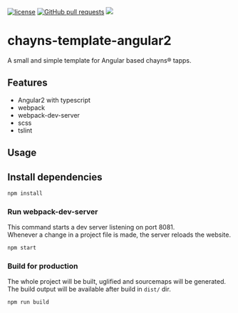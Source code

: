 [![license](https://img.shields.io/github/license/TobitSoftware/chayns-template-angular2.svg)]() [![GitHub pull requests](https://img.shields.io/github/issues-pr/TobitSoftware/chayns-template-angular2.svg)]() [![](https://img.shields.io/github/issues-pr-closed-raw/TobitSoftware/chayns-template-angular2.svg)]()

# chayns-template-angular2

A small and simple template for Angular based chayns® tapps.

## Features

- Angular2 with typescript
- webpack
- webpack-dev-server
- scss
- tslint

## Usage

## Install dependencies

```bash
npm install
```

### Run webpack-dev-server

This command starts a dev server listening on port 8081.  
Whenever a change in a project file is made, the server reloads the website.

```bash
npm start
```

### Build for production

The whole project will be built, uglified and sourcemaps will be generated.  
The build output will be available after build in `dist/` dir.

```bash
npm run build
```
